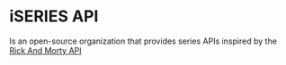 # iSERIES API
Is an open-source organization that provides series APIs inspired by the [Rick And Morty API](https://rickandmortyapi.com/)
